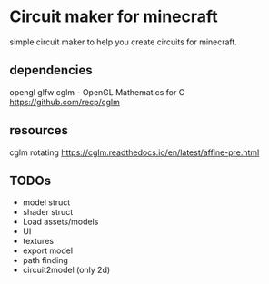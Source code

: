 # Circuit maker for minecraft
simple circuit maker to help you create circuits for minecraft.

## dependencies
opengl
glfw 
cglm - OpenGL Mathematics for C https://github.com/recp/cglm

## resources
cglm rotating https://cglm.readthedocs.io/en/latest/affine-pre.html

## TODOs
- model struct
- shader struct
- Load assets/models
- UI
- textures
- export model
- path finding
- circuit2model (only 2d)
